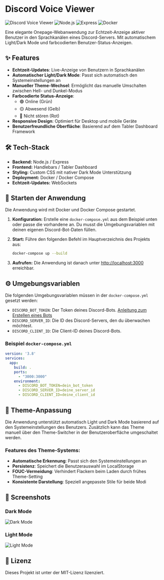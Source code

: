# Discord Voice Viewer

![Discord Voice Viewer](https://img.shields.io/badge/Discord-Voice%20Viewer-5865F2?style=for-the-badge&logo=discord&logoColor=white)
![Node.js](https://img.shields.io/badge/Node.js-339933?style=for-the-badge&logo=nodedotjs&logoColor=white)
![Express](https://img.shields.io/badge/Express-000000?style=for-the-badge&logo=express&logoColor=white)
![Docker](https://img.shields.io/badge/Docker-2496ED?style=for-the-badge&logo=docker&logoColor=white)

Eine elegante Onepage-Webanwendung zur Echtzeit-Anzeige aktiver Benutzer in den Sprachkanälen eines Discord-Servers. Mit automatischem Light/Dark Mode und farbcodierten Benutzer-Status-Anzeigen.

## ✨ Features

- **Echtzeit-Updates**: Live-Anzeige von Benutzern in Sprachkanälen
- **Automatischer Light/Dark Mode**: Passt sich automatisch den Systemeinstellungen an
- **Manueller Theme-Wechsel**: Ermöglicht das manuelle Umschalten zwischen Hell- und Dunkel-Modus
- **Farbcodierte Status-Anzeige**: 
  - 🟢 Online (Grün)
  - 🟡 Abwesend (Gelb)
  - 🔴 Nicht stören (Rot)
- **Responsive Design**: Optimiert für Desktop und mobile Geräte
- **Benutzerfreundliche Oberfläche**: Basierend auf dem Tabler Dashboard Framework

## 🛠️ Tech-Stack

- **Backend:** Node.js / Express
- **Frontend:** Handlebars / Tabler Dashboard
- **Styling:** Custom CSS mit nativer Dark Mode Unterstützung
- **Deployment:** Docker / Docker Compose
- **Echtzeit-Updates:** WebSockets

## 🚀 Starten der Anwendung

Die Anwendung wird mit Docker und Docker Compose gestartet.

1. **Konfiguration:**
   Erstelle eine `docker-compose.yml` aus dem Beispiel unten oder passe die vorhandene an. Du musst die Umgebungsvariablen mit deinen eigenen Discord-Bot-Daten füllen.

2. **Start:**
   Führe den folgenden Befehl im Hauptverzeichnis des Projekts aus:
   ```bash
   docker-compose up --build
   ```

3. **Aufrufen:**
   Die Anwendung ist danach unter [http://localhost:3000](http://localhost:3000) erreichbar.

## ⚙️ Umgebungsvariablen

Die folgenden Umgebungsvariablen müssen in der `docker-compose.yml` gesetzt werden:

- `DISCORD_BOT_TOKEN`: Der Token deines Discord-Bots. [Anleitung zum Erstellen eines Bots](https://discordjs.guide/preparations/setting-up-a-bot-application.html)
- `DISCORD_SERVER_ID`: Die ID des Discord-Servers, den du überwachen möchtest.
- `DISCORD_CLIENT_ID`: Die Client-ID deines Discord-Bots.

### Beispiel `docker-compose.yml`

```yaml
version: '3.8'
services:
  app:
    build: .
    ports:
      - "3000:3000"
    environment:
      - DISCORD_BOT_TOKEN=dein_bot_token
      - DISCORD_SERVER_ID=deine_server_id
      - DISCORD_CLIENT_ID=deine_client_id
```

## 🎨 Theme-Anpassung

Die Anwendung unterstützt automatisch Light und Dark Mode basierend auf den Systemeinstellungen des Benutzers. Zusätzlich kann das Theme manuell über den Theme-Switcher in der Benutzeroberfläche umgeschaltet werden.

### Features des Theme-Systems:

- **Automatische Erkennung**: Passt sich den Systemeinstellungen an
- **Persistenz**: Speichert die Benutzerauswahl im LocalStorage
- **FOUC-Vermeidung**: Verhindert Flackern beim Laden durch frühes Theme-Setting
- **Konsistente Darstellung**: Speziell angepasste Stile für beide Modi

## 📱 Screenshots

### Dark Mode
![Dark Mode](https://via.placeholder.com/800x400/1a2234/ffffff?text=Dark+Mode+Screenshot)

### Light Mode
![Light Mode](https://via.placeholder.com/800x400/ffffff/1a2234?text=Light+Mode+Screenshot)

## 📄 Lizenz

Dieses Projekt ist unter der MIT-Lizenz lizenziert.
